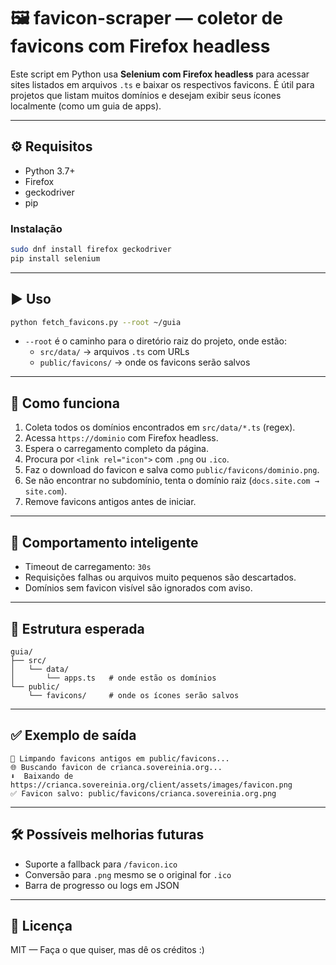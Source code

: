 # 🖼️ favicon-scraper — coletor de favicons com Firefox headless

Este script em Python usa **Selenium com Firefox headless** para acessar sites listados em arquivos `.ts` e baixar os respectivos favicons. É útil para projetos que listam muitos domínios e desejam exibir seus ícones localmente (como um guia de apps).

---

## ⚙️ Requisitos

- Python 3.7+
- Firefox
- geckodriver
- pip

### Instalação

```bash
sudo dnf install firefox geckodriver
pip install selenium
```

---

## ▶️ Uso

```bash
python fetch_favicons.py --root ~/guia
```

- `--root` é o caminho para o diretório raiz do projeto, onde estão:
  - `src/data/` → arquivos `.ts` com URLs
  - `public/favicons/` → onde os favicons serão salvos

---

## 🧠 Como funciona

1. Coleta todos os domínios encontrados em `src/data/*.ts` (regex).
2. Acessa `https://dominio` com Firefox headless.
3. Espera o carregamento completo da página.
4. Procura por `<link rel="icon">` com `.png` ou `.ico`.
5. Faz o download do favicon e salva como `public/favicons/dominio.png`.
6. Se não encontrar no subdomínio, tenta o domínio raiz (`docs.site.com → site.com`).
7. Remove favicons antigos antes de iniciar.

---

## 🧹 Comportamento inteligente

- Timeout de carregamento: `30s`
- Requisições falhas ou arquivos muito pequenos são descartados.
- Domínios sem favicon visível são ignorados com aviso.

---

## 📁 Estrutura esperada

```
guia/
├── src/
│   └── data/
│       └── apps.ts   # onde estão os domínios
└── public/
    └── favicons/     # onde os ícones serão salvos
```

---

## ✅ Exemplo de saída

```
🧹 Limpando favicons antigos em public/favicons...
🌐 Buscando favicon de crianca.sovereinia.org...
⬇️  Baixando de https://crianca.sovereinia.org/client/assets/images/favicon.png
✅ Favicon salvo: public/favicons/crianca.sovereinia.org.png
```

---

## 🛠️ Possíveis melhorias futuras

- Suporte a fallback para `/favicon.ico`
- Conversão para `.png` mesmo se o original for `.ico`
- Barra de progresso ou logs em JSON

---

## 📄 Licença

MIT — Faça o que quiser, mas dê os créditos :)
